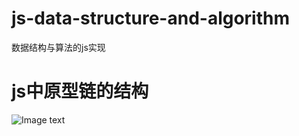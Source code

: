 # js-data-structure-and-algorithm
数据结构与算法的js实现
# js中原型链的结构
![Image text](./static/ings/prototype.jpg)

